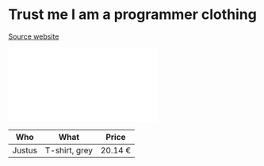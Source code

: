 # Trust me I am a programmer clothing

[Source website][source]

[![Screenshot](/images/tprog.img)][source]

[source]: https://teespring.com/tprog

| Who |  What | Price |
|-----|-------|-------|
| Justus | T-shirt, grey | 20.14 € |
